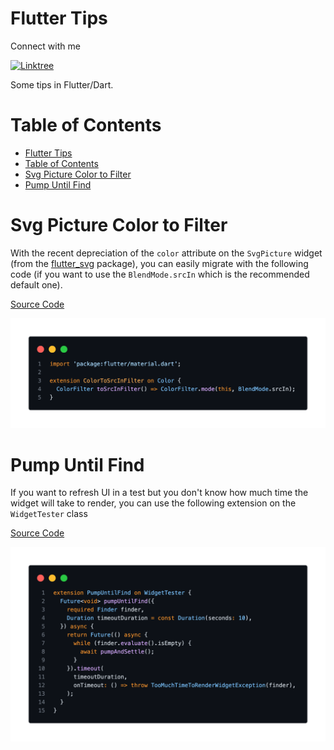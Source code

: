 # Flutter Tips

Connect with me

[![Linktree](https://img.shields.io/badge/linktree-eeeeee?style=for-the-badge&logo=linktree&logoColor=black&link=https://linktr.ee/pmonier)](https://linktr.ee/pmonier)

Some tips in Flutter/Dart.

# Table of Contents

- [Flutter Tips](#flutter-tips)
- [Table of Contents](#table-of-contents)
- [Svg Picture Color to Filter](#svg-picture-color-to-filter)
- [Pump Until Find](#pump-until-find)

# Svg Picture Color to Filter

With the recent depreciation of the `color` attribute on the `SvgPicture` widget (from the [flutter_svg](https://pub.dev/packages/flutter_svg) package), you can easily migrate with the following code (if you want to use the `BlendMode.srcIn` which is the recommended default one).

[Source Code](source/svg_picture_color_to_filter.dart)

![](images/svg_picture_color_to_filter.png)

# Pump Until Find

If you want to refresh UI in a test but you don't know how much time the widget will take to render, you can use the following extension on the `WidgetTester` class

[Source Code](source/pump_until_find.dart)

![](images/pump_until_find.png)